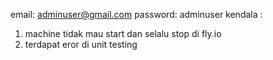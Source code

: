 email: adminuser@gmail.com
password: adminuser
kendala : 
1. machine tidak mau start dan selalu stop di fly.io
2. terdapat eror di unit testing
